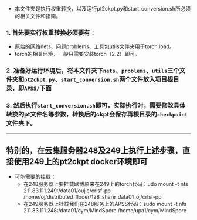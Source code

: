 * 本文件夹是执行权重转换，以及运行pt2ckpt.py和start_conversion.sh所必须的相关文件和指南。

### 1. 首先要实行权重转换必须要有：
* 原始的网络nets、问题problems、工具包utils文件夹用于torch.load。
* torch的相关环境，一般只需要安装torch（2.2）即可。

### 2. 准备好运行环境后，将本文件夹下`nets`、`problems`、`utils`三个文件夹和`pt2ckpt.py`、`start_conversion.sh`两个文件放入项目根目录，即`APSS/`下面

### 3. 然后执行`start_conversion.sh`即可，实际执行时，需要修改具体转换的pt文件名等参数，转换后的ckpt会保存再根目录的`checkpoint`文件夹下。



--------------------------
## 特别的，在云集服务器248及249上执行上述步骤，直接使用249上的pt2ckpt docker环境即可
* 可能需要的挂载：
    * 在248服务器上要挂载欧博原来在249上的torch代码：udo mount -t nfs 211.83.111.249:/data01/oujie/crlsf-pp /home/oj/distributed_floder/128_share_data01_oj/crlsf-pp
    * 在249服务器上挂载我们在248服务上的APSS代码：sudo mount -t nfs 211.83.111.248:/data01/cym/MindSpore /home/upa1/cym/MindSpore
